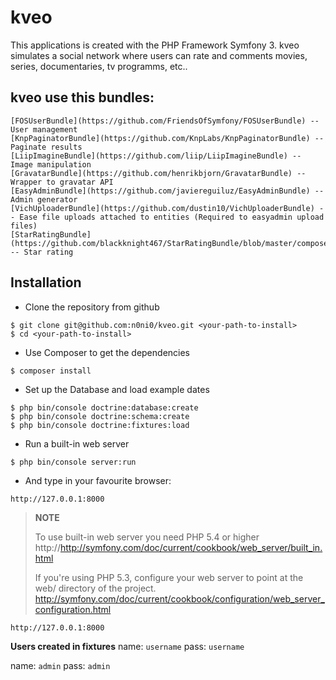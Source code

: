 **kveo**
====

This applications is created with the PHP Framework Symfony 3.
kveo simulates a social network where users can rate and comments movies, series, documentaries, tv programms, etc..

kveo use this bundles:
-----------------------
```
[FOSUserBundle](https://github.com/FriendsOfSymfony/FOSUserBundle) -- User management
[KnpPaginatorBundle](https://github.com/KnpLabs/KnpPaginatorBundle) -- Paginate results
[LiipImagineBundle](https://github.com/liip/LiipImagineBundle) -- Image manipulation
[GravatarBundle](https://github.com/henrikbjorn/GravatarBundle) -- Wrapper to gravatar API
[EasyAdminBundle](https://github.com/javiereguiluz/EasyAdminBundle) -- Admin generator
[VichUploaderBundle](https://github.com/dustin10/VichUploaderBundle) -- Ease file uploads attached to entities (Required to easyadmin upload files)
[StarRatingBundle](https://github.com/blackknight467/StarRatingBundle/blob/master/composer.json) -- Star rating
```



**Installation**
------------

- Clone the repository from github

```
$ git clone git@github.com:n0ni0/kveo.git <your-path-to-install>
$ cd <your-path-to-install>
```

- Use Composer to get the dependencies

```
$ composer install
```

-  Set up the Database and load example dates

```
$ php bin/console doctrine:database:create
$ php bin/console doctrine:schema:create
$ php bin/console doctrine:fixtures:load
```

- Run a built-in web server

```
$ php bin/console server:run
```

- And type in your favourite browser:

```
http://127.0.0.1:8000
```

> **NOTE**
>
> To use built-in web server you need PHP 5.4 or higher
> http://http://symfony.com/doc/current/cookbook/web_server/built_in.html
>
> If you're using PHP 5.3, configure your web server to point at the web/ directory of the project.
> http://symfony.com/doc/current/cookbook/configuration/web_server_configuration.html
>


```
http://127.0.0.1:8000
```



**Users created in fixtures**
   name: `username`
   pass: `username`

   name: `admin`
   pass: `admin`